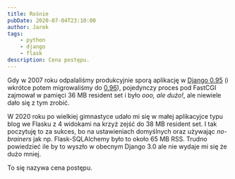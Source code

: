 ```yaml
---
title: Rośnie
pubDate: 2020-07-04T23:10:00
author: Jarek
tags:
    - python
    - django
    - flask
description: Cena postępu.
---
```


Gdy w 2007 roku odpalaliśmy produkcyjnie sporą aplikację w [Django 0.95](https://www.djangoproject.com/weblog/2006/jul/29/095/) (i wkrótce potem migrowaliśmy do [0.96](https://www.djangoproject.com/weblog/2007/mar/23/096/)), pojedynczy proces pod FastCGI zajmował w pamięci 36 MB resident set i było _ooo, ale dużo!_, ale niewiele dało się z tym zrobić.

W 2020 roku po wielkiej gimnastyce udało mi się w małej aplikacyjce typu blog we Flasku z 4 widokami na krzyż zejść do 38 MB resident set. I tak poczytuję to za sukces, bo na ustawieniach domyślnych oraz używając _no-brainers_ jak np. Flask-SQLAlchemy było to około 65 MB RSS. Trudno powiedzieć ile by to wyszło w obecnym Django 3.0 ale nie wydaje mi się że dużo mniej.

To się nazywa cena postępu.
